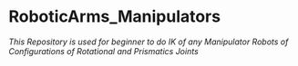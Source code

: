 # RoboticArms_Manipulators
*This Repository is used for beginner to do IK  of any Manipulator Robots of Configurations of  Rotational and Prismatics Joints*
